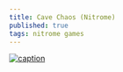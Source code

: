 ```yaml
---
title: Cave Chaos (Nitrome)
published: true
tags: nitrome games
---
```

[![caption](https://img.youtube.com/vi/6qDXkEY6t1M/0.jpg)](https://www.youtube.com/watch?v=6qDXkEY6t1M)
